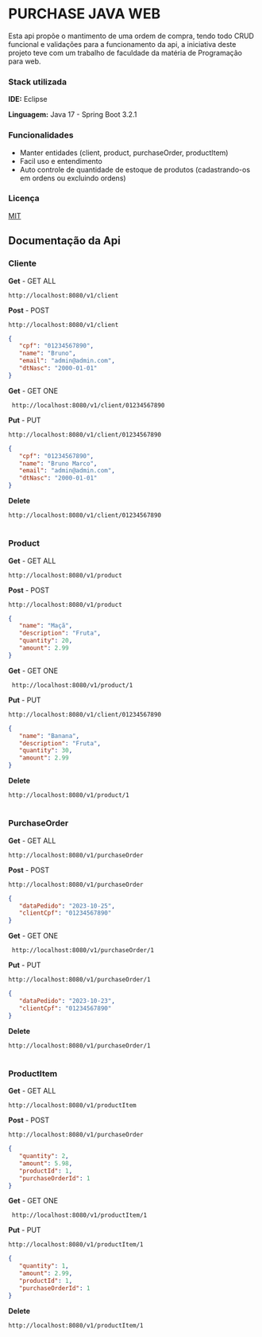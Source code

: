 # PURCHASE JAVA WEB
Esta api propõe o mantimento de uma ordem de compra, tendo todo CRUD funcional e validações para a funcionamento da api, a iniciativa deste projeto teve com um trabalho de faculdade da matéria de Programação para web.

### Stack utilizada

**IDE:** Eclipse

**Linguagem:** Java 17 - Spring Boot 3.2.1

### Funcionalidades

- Manter entidades (client, product, purchaseOrder, productItem)
- Facil uso e entendimento
- Auto controle de quantidade de estoque de produtos (cadastrando-os em ordens ou excluindo ordens)

### Licença

[MIT](https://choosealicense.com/licenses/mit/)

## Documentação da Api

### Cliente
**Get** - GET ALL

    http://localhost:8080/v1/client

**Post** - POST

    http://localhost:8080/v1/client
 ```json
{
    "cpf": "01234567890",
    "name": "Bruno",
    "email": "admin@admin.com",
    "dtNasc": "2000-01-01"
}
```
**Get** - GET ONE

     http://localhost:8080/v1/client/01234567890
**Put** - PUT

    http://localhost:8080/v1/client/01234567890
 ```json
{
    "cpf": "01234567890",
    "name": "Bruno Marco",
    "email": "admin@admin.com",
    "dtNasc": "2000-01-01"
}
```
**Delete**

    http://localhost:8080/v1/client/01234567890
#
### Product
**Get** - GET ALL

    http://localhost:8080/v1/product

**Post** - POST

    http://localhost:8080/v1/product
 ```json
{
    "name": "Maçã",
    "description": "Fruta",
    "quantity": 20,
    "amount": 2.99
}
```
**Get** - GET ONE

     http://localhost:8080/v1/product/1
**Put** - PUT

    http://localhost:8080/v1/client/01234567890
 ```json
{
    "name": "Banana",
    "description": "Fruta",
    "quantity": 30,
    "amount": 2.99
}
```
**Delete**

    http://localhost:8080/v1/product/1
#
### PurchaseOrder
**Get** - GET ALL

    http://localhost:8080/v1/purchaseOrder

**Post** - POST

    http://localhost:8080/v1/purchaseOrder
 ```json
{
    "dataPedido": "2023-10-25",
    "clientCpf": "01234567890"
}
```
**Get** - GET ONE

     http://localhost:8080/v1/purchaseOrder/1
**Put** - PUT

    http://localhost:8080/v1/purchaseOrder/1
 ```json
{
    "dataPedido": "2023-10-23",
    "clientCpf": "01234567890"
}
```
**Delete**

    http://localhost:8080/v1/purchaseOrder/1
#
### ProductItem
   **Get** - GET ALL

    http://localhost:8080/v1/productItem

**Post** - POST

    http://localhost:8080/v1/purchaseOrder
 ```json
{
    "quantity": 2,
    "amount": 5.98,
    "productId": 1,
    "purchaseOrderId": 1
}
```
**Get** - GET ONE

     http://localhost:8080/v1/productItem/1
**Put** - PUT

    http://localhost:8080/v1/productItem/1
 ```json
{
    "quantity": 1,
    "amount": 2.99,
    "productId": 1,
    "purchaseOrderId": 1
}
```
**Delete**

    http://localhost:8080/v1/productItem/1
